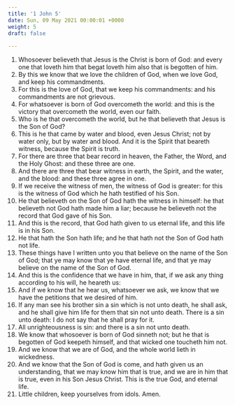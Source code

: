 ```yaml
---
title: '1 John 5'
date: Sun, 09 May 2021 00:00:01 +0000
weight: 5
draft: false
  
---
```


1. Whosoever believeth that Jesus is the Christ is born of God: and every one that loveth him that begat loveth him also that is begotten of him.
2. By this we know that we love the children of God, when we love God, and keep his commandments.
3. For this is the love of God, that we keep his commandments: and his commandments are not grievous.
4. For whatsoever is born of God overcometh the world: and this is the victory that overcometh the world, even our faith.
5. Who is he that overcometh the world, but he that believeth that Jesus is the Son of God?
6. This is he that came by water and blood, even Jesus Christ; not by water only, but by water and blood. And it is the Spirit that beareth witness, because the Spirit is truth.
7. For there are three that bear record in heaven, the Father, the Word, and the Holy Ghost: and these three are one.
8. And there are three that bear witness in earth, the Spirit, and the water, and the blood: and these three agree in one.
9. If we receive the witness of men, the witness of God is greater: for this is the witness of God which he hath testified of his Son.
10. He that believeth on the Son of God hath the witness in himself: he that believeth not God hath made him a liar; because he believeth not the record that God gave of his Son.
11. And this is the record, that God hath given to us eternal life, and this life is in his Son.
12. He that hath the Son hath life; and he that hath not the Son of God hath not life.
13. These things have I written unto you that believe on the name of the Son of God; that ye may know that ye have eternal life, and that ye may believe on the name of the Son of God.
14. And this is the confidence that we have in him, that, if we ask any thing according to his will, he heareth us:
15. And if we know that he hear us, whatsoever we ask, we know that we have the petitions that we desired of him.
16. If any man see his brother sin a sin which is not unto death, he shall ask, and he shall give him life for them that sin not unto death. There is a sin unto death: I do not say that he shall pray for it.
17. All unrighteousness is sin: and there is a sin not unto death.
18. We know that whosoever is born of God sinneth not; but he that is begotten of God keepeth himself, and that wicked one toucheth him not.
19. And we know that we are of God, and the whole world lieth in wickedness.
20. And we know that the Son of God is come, and hath given us an understanding, that we may know him that is true, and we are in him that is true, even in his Son Jesus Christ. This is the true God, and eternal life.
21. Little children, keep yourselves from idols. Amen.
